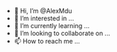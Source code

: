 - 👋 Hi, I’m @AlexMdu
- 👀 I’m interested in ...
- 🌱 I’m currently learning ...
- 💞️ I’m looking to collaborate on ...
- 📫 How to reach me ...

<!---
AlexMdu/AlexMdu is a ✨ special ✨ repository because its `README.md` (this file) appears on your GitHub profile.
You can click the Preview link to take a look at your changes.
--->
